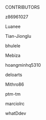CONTRIBUTORS

z86961027

Luanee

Tian-Jionglu

bhulele

Mebiza

hoangminhq5310

deloarts

Mithro86

ptm-tm

marciolrc

whatDdev